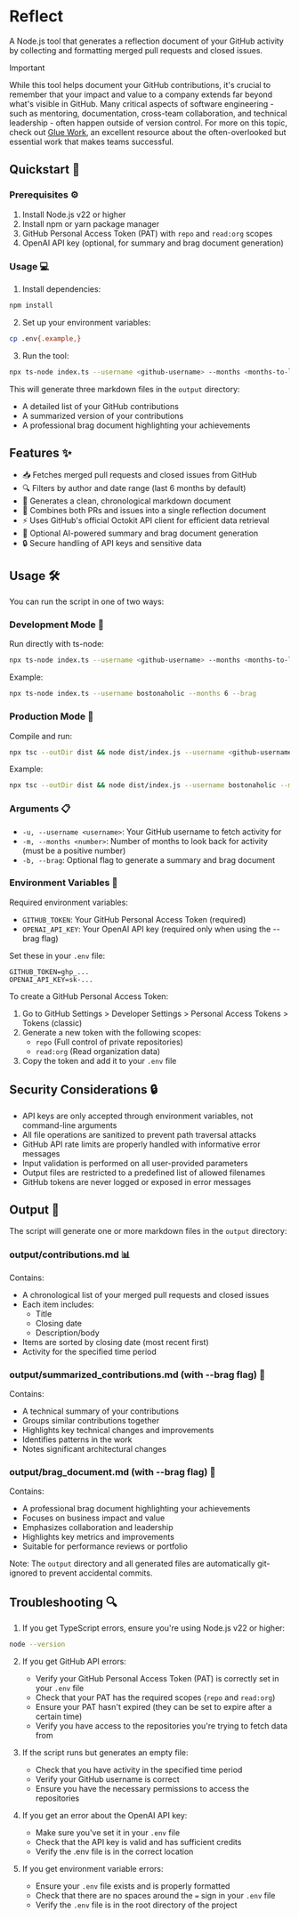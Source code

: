 # Reflect

A Node.js tool that generates a reflection document of your GitHub activity by collecting and formatting merged pull requests and closed issues.

> [!IMPORTANT] 
> While this tool helps document your GitHub contributions, it's crucial to remember that your impact and value to a company extends far beyond what's visible in GitHub. Many critical aspects of software engineering - such as mentoring, documentation, cross-team collaboration, and technical leadership - often happen outside of version control. For more on this topic, check out [Glue Work](https://www.noidea.dog/glue), an excellent resource about the often-overlooked but essential work that makes teams successful.

## Quickstart 🚀

### Prerequisites ⚙️

1. Install Node.js v22 or higher
2. Install npm or yarn package manager
3. GitHub Personal Access Token (PAT) with `repo` and `read:org` scopes
4. OpenAI API key (optional, for summary and brag document generation)

### Usage 💻

1. Install dependencies:
```bash
npm install
```

2. Set up your environment variables:
```bash
cp .env{.example,}
```

3. Run the tool:
```bash
npx ts-node index.ts --username <github-username> --months <months-to-look-back> --brag
```

This will generate three markdown files in the `output` directory:
- A detailed list of your GitHub contributions
- A summarized version of your contributions
- A professional brag document highlighting your achievements

## Features ✨

- 📥 Fetches merged pull requests and closed issues from GitHub
- 🔍 Filters by author and date range (last 6 months by default)
- 📝 Generates a clean, chronological markdown document
- 🔄 Combines both PRs and issues into a single reflection document
- ⚡ Uses GitHub's official Octokit API client for efficient data retrieval
- 🤖 Optional AI-powered summary and brag document generation
- 🔒 Secure handling of API keys and sensitive data

## Usage 🛠️

You can run the script in one of two ways:

### Development Mode 🔧

Run directly with ts-node:

```bash
npx ts-node index.ts --username <github-username> --months <months-to-look-back> [--brag]
```

Example:

```bash
npx ts-node index.ts --username bostonaholic --months 6 --brag
```

### Production Mode 🚀

Compile and run:

```bash
npx tsc --outDir dist && node dist/index.js --username <github-username> --months <months-to-look-back> [--brag]
```

Example:

```bash
npx tsc --outDir dist && node dist/index.js --username bostonaholic --months 6 --brag
```

### Arguments 📋

- `-u, --username <username>`: Your GitHub username to fetch activity for
- `-m, --months <number>`: Number of months to look back for activity (must be a positive number)
- `-b, --brag`: Optional flag to generate a summary and brag document

### Environment Variables 🔐

Required environment variables:
- `GITHUB_TOKEN`: Your GitHub Personal Access Token (required)
- `OPENAI_API_KEY`: Your OpenAI API key (required only when using the --brag flag)

Set these in your `.env` file:
```
GITHUB_TOKEN=ghp_...
OPENAI_API_KEY=sk-...
```

To create a GitHub Personal Access Token:
1. Go to GitHub Settings > Developer Settings > Personal Access Tokens > Tokens (classic)
2. Generate a new token with the following scopes:
   - `repo` (Full control of private repositories)
   - `read:org` (Read organization data)
3. Copy the token and add it to your `.env` file

## Security Considerations 🔒

- API keys are only accepted through environment variables, not command-line arguments
- All file operations are sanitized to prevent path traversal attacks
- GitHub API rate limits are properly handled with informative error messages
- Input validation is performed on all user-provided parameters
- Output files are restricted to a predefined list of allowed filenames
- GitHub tokens are never logged or exposed in error messages

## Output 📁

The script will generate one or more markdown files in the `output` directory:

### output/contributions.md 📊
Contains:
- A chronological list of your merged pull requests and closed issues
- Each item includes:
  - Title
  - Closing date
  - Description/body
- Items are sorted by closing date (most recent first)
- Activity for the specified time period

### output/summarized_contributions.md (with --brag flag) 📝
Contains:
- A technical summary of your contributions
- Groups similar contributions together
- Highlights key technical changes and improvements
- Identifies patterns in the work
- Notes significant architectural changes

### output/brag_document.md (with --brag flag) 🎯
Contains:
- A professional brag document highlighting your achievements
- Focuses on business impact and value
- Emphasizes collaboration and leadership
- Highlights key metrics and improvements
- Suitable for performance reviews or portfolio

Note: The `output` directory and all generated files are automatically git-ignored to prevent accidental commits.

## Troubleshooting 🔍

1. If you get TypeScript errors, ensure you're using Node.js v22 or higher:

```bash
node --version
```

2. If you get GitHub API errors:
   - Verify your GitHub Personal Access Token (PAT) is correctly set in your `.env` file
   - Check that your PAT has the required scopes (`repo` and `read:org`)
   - Ensure your PAT hasn't expired (they can be set to expire after a certain time)
   - Verify you have access to the repositories you're trying to fetch data from

3. If the script runs but generates an empty file:
   - Check that you have activity in the specified time period
   - Verify your GitHub username is correct
   - Ensure you have the necessary permissions to access the repositories

4. If you get an error about the OpenAI API key:
   - Make sure you've set it in your `.env` file
   - Check that the API key is valid and has sufficient credits
   - Verify the .env file is in the correct location

5. If you get environment variable errors:
   - Ensure your `.env` file exists and is properly formatted
   - Check that there are no spaces around the `=` sign in your `.env` file
   - Verify the `.env` file is in the root directory of the project
